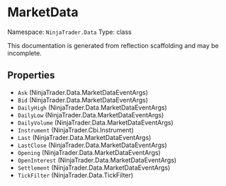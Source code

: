 # MarketData

Namespace: `NinjaTrader.Data`
Type: class

This documentation is generated from reflection scaffolding and may be incomplete.

## Properties
- `Ask` (NinjaTrader.Data.MarketDataEventArgs)
- `Bid` (NinjaTrader.Data.MarketDataEventArgs)
- `DailyHigh` (NinjaTrader.Data.MarketDataEventArgs)
- `DailyLow` (NinjaTrader.Data.MarketDataEventArgs)
- `DailyVolume` (NinjaTrader.Data.MarketDataEventArgs)
- `Instrument` (NinjaTrader.Cbi.Instrument)
- `Last` (NinjaTrader.Data.MarketDataEventArgs)
- `LastClose` (NinjaTrader.Data.MarketDataEventArgs)
- `Opening` (NinjaTrader.Data.MarketDataEventArgs)
- `OpenInterest` (NinjaTrader.Data.MarketDataEventArgs)
- `Settlement` (NinjaTrader.Data.MarketDataEventArgs)
- `TickFilter` (NinjaTrader.Data.TickFilter)
